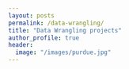 ```yaml
---
layout: posts
permalink: /data-wrangling/
title: "Data Wrangling projects"
author_profile: true
header:
  image: "/images/purdue.jpg"
---
```


